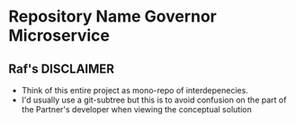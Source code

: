 # Repository Name Governor Microservice

## Raf's DISCLAIMER
* Think of this entire project as mono-repo of interdepenecies.
* I'd usually use a git-subtree but this is to avoid confusion on the part of the Partner's developer when viewing the conceptual solution

